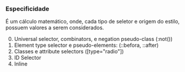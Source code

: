 ### Especificidade

É um cálculo matemático, onde, cada tipo de seletor e origem do estilo, possuem valores a serem considerados.

0. Universal selector, combinators, e negation pseudo-class (:not())
1. Element type selector e pseudo-elements: (::befora, ::after)
10. Classes e attribute selectors ([type="radio"])
100. ID Selector
1000. Inline